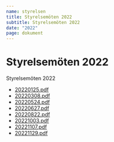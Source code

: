 ```yaml
---
name: styrelsen
title: Styrelsemöten 2022
subtitle: Styrelsemöten 2022
date: "2022"
page: dokument
---
```


# Styrelsemöten 2022

Styrelsemöten 2022

- <a href="./assets/files/styrelsemoten-2022/20220125.pdf" target="_blank">20220125.pdf</a>
- <a href="./assets/files/styrelsemoten-2022/20220308.pdf" target="_blank">20220308.pdf</a>
- <a href="./assets/files/styrelsemoten-2022/20220524.pdf" target="_blank">20220524.pdf</a>
- <a href="./assets/files/styrelsemoten-2022/20220627.pdf" target="_blank">20220627.pdf</a>
- <a href="./assets/files/styrelsemoten-2022/20220822.pdf" target="_blank">20220822.pdf</a>
- <a href="./assets/files/styrelsemoten-2022/20221003.pdf" target="_blank">20221003.pdf</a>
- <a href="./assets/files/styrelsemoten-2022/20221107.pdf" target="_blank">20221107.pdf</a>
- <a href="./assets/files/styrelsemoten-2022/20221129.pdf" target="_blank">20221129.pdf</a>